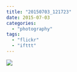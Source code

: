 ```yaml
---
title: "20150703_121723"
date: 2015-07-03
categories: 
  - "photography"
tags: 
  - "flickr"
  - "ifttt"
---
```


![](https://farm1.staticflickr.com/259/18767188384_ab3a9d5df1_b.jpg)
